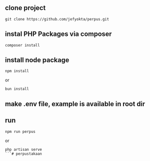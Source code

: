 ## clone project

```
git clone https://github.com/jefyokta/perpus.git
```
## instal PHP Packages via composer

```
composer install
```

## install node package

```
npm install
```
or
```
bun install
```
## make .env file, example is available in root dir

## run

```
npm run perpus
```

or

```
php artisan serve
```# perpustakaan
